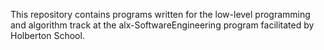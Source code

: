 This repository contains programs written for the low-level programming and algorithm track at the alx-SoftwareEngineering program facilitated by Holberton School.
